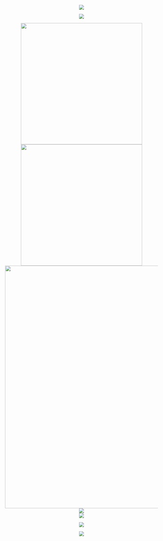 <p align="center">
<img src="https://capsule-render.vercel.app/api?type=waving&color=timeGradient&height=300&&section=header&text=创死地球🌍&fontSize=90&fontAlign=50&fontAlignY=30&desc=OrangeDou&descAlign=50&descSize=30&descAlignY=60&animation=twinkling" />
</p>
 
<!-- https://github.com/DenverCoder1/readme-typing-svg -->
<p align="center">
<img src="https://readme-typing-svg.demolab.com?font=Orbitron&size=25&pause=1000&center=true&vCenter=true&random=false&width=600&lines=Welcome+to+my+GitHub+profile+page!;I+am+super+obsessed+with+programming!" />
</p>
 
<p align="center">
<!-- https://github.com/anuraghazra/github-readme-stats -->
<img align="center" width="400" src="https://github-readme-stats.vercel.app/api?username=OrangeDou&theme=transparent&include_all_commits=true&show_icons=true&hide_border=true" />
<!-- https://github.com/DenverCoder1/github-readme-streak-stats -->
<img align="center" width="400" src="https://streak-stats.demolab.com?user=OrangeDou&theme=transparent&date_format=%5BY.%5Dn.j&hide_border=true" />
<br/>
<!-- https://github.com/Ashutosh00710/github-readme-activity-graph -->
<img width="800" src="https://github-readme-activity-graph.vercel.app/graph?username=OrangeDou&theme=github-compact&hide_border=true&area=true">
<br/>
<!-- https://github.com/anuraghazra/github-readme-stats -->
<!--START_SECTION:waka-->
<!--END_SECTION:waka-->


<!-- https://github.com/anuraghazra/github-readme-stats -->
<img align="center" src="https://github-readme-stats.vercel.app/api/top-langs/?username=OrangeDou&theme=transparent&hide_border=true&layout=donut-vertical&langs_count=6" />
<br/>
<!-- https://github.com/tandpfun/skill-icons -->
<img align="center" src="https://skillicons.dev/icons?i=go,mysql,git,docker,solidity,powershell,vscode" />
</p>
 
<!-- https://github.com/badges/shields -->
<p align="center">
<a href="https://github.com/OrangeDou"><img src="https://img.shields.io/badge/GitHub-OrangeDou-blue?logo=github" /></a>
</p>
 
<p align="center">
<img src="https://capsule-render.vercel.app/api?type=waving&color=timeGradient&height=300&&section=footer&text=THE%20END!&fontSize=90&fontAlign=50&fontAlignY=70&desc=Hope%20your%20program%20is%20bug-free!&descAlign=50&descSize=30&descAlignY=40&animation=twinkling">
</p>
